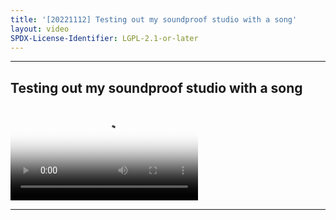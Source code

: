 ```yaml
---
title: '[20221112] Testing out my soundproof studio with a song'
layout: video
SPDX-License-Identifier: LGPL-2.1-or-later
---
```


---

## Testing out my soundproof studio with a song

<div class="container">
  <video id="my-video" class="video-js vjs-fluid vjs-layout-medium" poster="https://cdn.discordapp.com/attachments/1083515523846914179/1084031131919323146/20221112.jpg" preload="auto" controls="controls" data-setup='{}'>
    <source src="https://drive.ayampenyet.eu.org/api/raw/?path=/%F0%9F%94%AE%20Unarchive%20Karaoke%20Moona/%5B20221112%5D%20%E3%80%90MoonUtau%E3%80%91Testing%20out%20my%20soundproof%20studio%20with%20a%20song%E3%80%90Unarchive%E3%80%91%20%5BMoona%20Hoshinova%20hololive-ID%5D%20(yMtmSiXkHII).mp4" type="video/mp4"/>
  </video>
</div>

---
